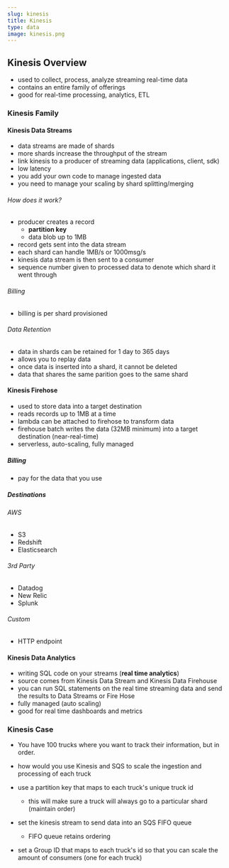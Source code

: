 ```yaml
---
slug: kinesis
title: Kinesis
type: data
image: kinesis.png
---
```


## Kinesis Overview
* used to collect, process, analyze streaming real-time data
* contains an entire family of offerings
* good for real-time processing, analytics, ETL

### Kinesis Family
#### Kinesis Data Streams
* data streams are made of shards
* more shards increase the throughput of the stream
* link kinesis to a producer of streaming data (applications, client, sdk)
* low latency
* you add your own code to manage ingested data
* you need to manage your scaling by shard splitting/merging

###### How does it work?
* producer creates a record 
  * **partition key**
  * data blob up to 1MB
* record gets sent into the data stream
* each shard can handle 1MB/s or 1000msg/s
* kinesis data stream is then sent to a consumer 
* sequence number given to processed data to denote which shard it went through

###### Billing
* billing is per shard provisioned

###### Data Retention
* data in shards can be retained for 1 day to 365 days
* allows you to replay data
* once data is inserted into a shard, it cannot be deleted
* data that shares the same parition goes to the same shard

#### Kinesis Firehose
* used to store data into a target destination
* reads records up to 1MB at a time
* lambda can be attached to firehose to transform data
* firehouse batch writes the data (32MB minimum) into a target destination (near-real-time)
* serverless, auto-scaling, fully managed

##### Billing
* pay for the data that you use

##### Destinations
###### AWS
* S3
* Redshift
* Elasticsearch

###### 3rd Party
* Datadog
* New Relic
* Splunk

###### Custom
* HTTP endpoint

#### Kinesis Data Analytics
* writing SQL code on your streams (**real time analytics**)
* source comes from Kinesis Data Stream and Kinesis Data Firehouse
* you can run SQL statements on the real time streaming data and send the results to Data Streams or Fire Hose
* fully managed (auto scaling)
* good for real time dashboards and metrics

### Kinesis Case
* You have 100 trucks where you want to track their information, but in order. 
* how would you use Kinesis and SQS to scale the ingestion and processing of each truck

* use a partition key that maps to each truck's unique truck id
  * this will make sure a truck will always go to a particular shard (maintain order)
* set the kinesis stream to send data into an SQS FIFO queue
  * FIFO queue retains ordering
* set a Group ID that maps to each truck's id so that you can scale the amount of consumers (one for each truck)

